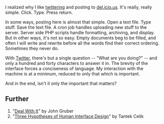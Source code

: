 <!--
title: Towards simpler user interfaces
created: 23 March 2007 - 9:55 pm
updated: 23 March 2007 - 10:29 pm
slug: simple-ui
tags: coding
-->

I realized why I like [twittering][] and posting to [del.icio.us][]. It's really,
really simple. Click. Type. Press return.

In some ways, posting here is almost that simple. Open a text file. Type stuff.
Save the text file. A cron job handles uploading new stuff to the server. Server
side PHP scripts handle formatting, archiving, and display. But in other ways,
it's not so easy. Empty documents beg to be filled, and often I will write and
rewrite before all the words find their correct ordering. Sometimes they never
do.

With [Twitter][], there's but a single question -- "What are you doing?" -- and only
a hundred and forty characters to answer it in. The brevity of the interface
forces a conciseness of language. My interaction with the machine is at a
minimum, reduced to only that which is important.

And in the end, isn't it only the important that matters?

## Further ##

1. "[Deal With It][]" by John Gruber
2. "[Three Hypotheses of Human Interface Design][]" by Tantek Celik

[twittering]: http://twitter.com/elimossinary "Frank Mitchell (Twitter): elimossinary"
[del.icio.us]: http://del.icio.us/elimossinary "Frank Mitchell (del.icio.us): elimossinary"
[Twitter]: http://twitter.com/ "Obvious (Twitter): What are you doing?"
[Deal With It]: http://daringfireball.net/2007/03/deal_with_it "John Gruber (Daring Fireball): Deal With It"
[Three Hypotheses of Human Interface Design]: http://tantek.com/log/2007/02.html#d19t1813 "Tantek Celik (Tantek's Thoughts): Three Hypotheses of Human Interface Design"
